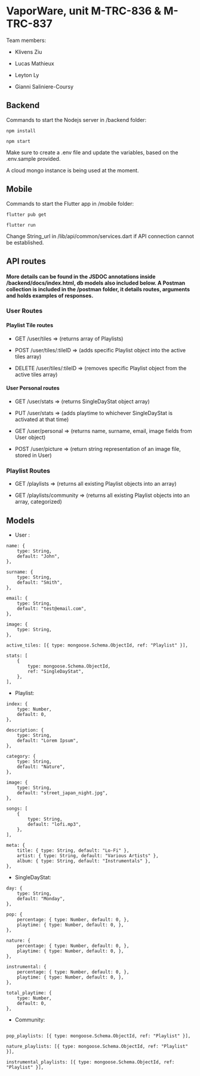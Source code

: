 ﻿# VaporWare, unit M-TRC-836 & M-TRC-837

Team members:

- Klivens Ziu

- Lucas Mathieux

- Leyton Ly

- Gianni Saliniere-Coursy

## Backend

Commands to start the Nodejs server in /backend folder:

`npm install`

`npm start`

Make sure to create a .env file and update the variables, based on the .env.sample provided.

A cloud mongo instance is being used at the moment.

## Mobile

Commands to start the Flutter app in /mobile folder:


`flutter pub get`

`flutter run`

Change String_url in /lib/api/common/services.dart if API connection cannot be established.

## API routes

#### More details can be found in the JSDOC annotations inside /backend/docs/index.html, db models also included below. A Postman collection is included in the /postman folder, it details routes, arguments and holds examples of responses.

  

### User Routes

#### Playlist Tile routes

- GET /user/tiles => (returns array of Playlists)

- POST /user/tiles/:tileID => (adds specific Playlist object into the active tiles array)

- DELETE /user/tiles/:tileID => (removes specific Playlist object from the active tiles array)

  

#### User Personal routes

- GET /user/stats => (returns SingleDayStat object array)

- PUT /user/stats => (adds playtime to whichever SingleDayStat is activated at that time)

- GET /user/personal => (returns name, surname, email, image fields from User object)

- POST /user/picture => (return string representation of an image file, stored in User)

  

### Playlist Routes

- GET /playlists => (returns all existing Playlist objects into an array)

- GET /playlists/community => (returns all existing Playlist objects into an array, categorized)

  

## Models

- User :

```
name: {
	type: String,
	default: "John",
},

surname: {
	type: String,
	default: "Smith",
},

email: {
	type: String,
	default: "test@email.com",
},

image: {
	type: String,
},

active_tiles: [{ type: mongoose.Schema.ObjectId, ref: "Playlist" }], 

stats: [
	{
		type: mongoose.Schema.ObjectId,
		ref: "SingleDayStat",
	},
],

```

- Playlist:

```
index: {
	type: Number,
	default: 0,
},

description: {
	type: String,
	default: "Lorem Ipsum",
},

category: {
	type: String,
	default: "Nature",
},

image: {
	type: String,
	default: "street_japan_night.jpg",
},

songs: [
	{
		type: String,
		default: "lofi.mp3",
	},
],

meta: {
	title: { type: String, default: "Lo-Fi" },
	artist: { type: String, default: "Various Artists" },
	album: { type: String, default: "Instrumentals" },
},

```

  

- SingleDayStat:

```
day: {
	type: String,
	default: "Monday",
},

pop: {
	percentage: { type: Number, default: 0, },
	playtime: { type: Number, default: 0, },
},

nature: {
	percentage: { type: Number, default: 0, },
	playtime: { type: Number, default: 0, },
},

instrumental: {
	percentage: { type: Number, default: 0, },
	playtime: { type: Number, default: 0, },
},

total_playtime: {
	type: Number,
	default: 0,
},
```

  

- Community:

```

pop_playlists: [{ type: mongoose.Schema.ObjectId, ref: "Playlist" }],

nature_playlists: [{ type: mongoose.Schema.ObjectId, ref: "Playlist" }],

instrumental_playlists: [{ type: mongoose.Schema.ObjectId, ref: "Playlist" }],

```
